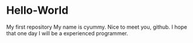 # Hello-World
My first repository
My name is cyummy. Nice to meet you, github. 
I hope that one day I will be a experienced programmer.

